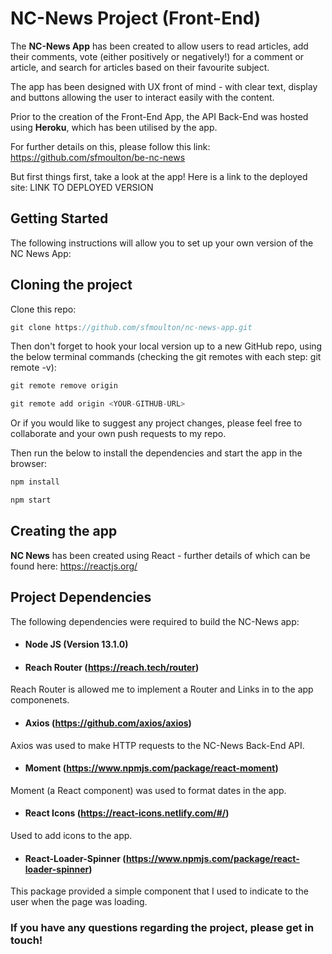 # NC-News Project (Front-End)

The **NC-News App** has been created to allow users to read articles, add their comments, vote (either positively or negatively!) for a comment or article, and search for articles based on their favourite subject.

The app has been designed with UX front of mind - with clear text, display and buttons allowing the user to interact easily with the content. 

Prior to the creation of the Front-End App, the API Back-End was hosted using **Heroku**, which has been utilised by the app. 

For further details on this, please follow this link: https://github.com/sfmoulton/be-nc-news

But first things first, take a look at the app! Here is a link to the deployed site: LINK TO DEPLOYED VERSION 

## Getting Started

The following instructions will allow you to set up your own version of the NC News App:

## Cloning the project

Clone this repo:
```js
git clone https://github.com/sfmoulton/nc-news-app.git
```
Then don't forget to hook your local version up to a new GitHub repo, using the below terminal commands (checking the git remotes with each step: git remote -v):

```js
git remote remove origin

git remote add origin <YOUR-GITHUB-URL>
```
Or if you would like to suggest any project changes, please feel free to collaborate and your own push requests to my repo.

Then run the below to install the dependencies and start the app in the browser:

```js
npm install

npm start
```
## Creating the app

**NC News** has been created using React -  further details of which can be found here: https://reactjs.org/

## Project Dependencies

The following dependencies were required to build the NC-News app:

- #### Node JS (Version 13.1.0)

- #### Reach Router (https://reach.tech/router)
Reach Router is allowed me to implement a Router and Links in to the app componenets.

- #### Axios (https://github.com/axios/axios) 
Axios was used to make HTTP requests to the NC-News Back-End API.

- #### Moment (https://www.npmjs.com/package/react-moment)
Moment (a React component) was used to format dates in the app.

- #### React Icons (https://react-icons.netlify.com/#/)
Used to add icons to the app.

- #### React-Loader-Spinner (https://www.npmjs.com/package/react-loader-spinner)
This package provided a simple component that I used to indicate to the user when the page was loading.

### If you have any questions regarding the project, please get in touch!
